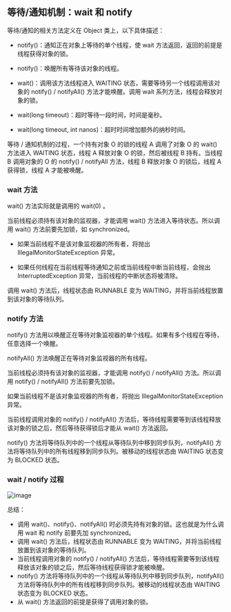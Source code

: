 ## 等待/通知机制：wait 和 notify

等待/通知的相关方法定义在 Object 类上，以下具体描述：

- notify()：通知正在对象上等待的单个线程，使 wait 方法返回，返回的前提是线程获得对象的锁。
- notify()：唤醒所有等待该对象的线程。

- wait()：调用该方法线程进入 WAITING 状态，需要等待另一个线程调用该对象的 notify() / notifyAll() 方法才能唤醒。调用 wait 系列方法，线程会释放对象的锁。
- wait(long timeout)：超时等待一段时间，时间是毫秒。
- wait(long timeout, int nanos)：超时时间增加额外的纳秒时间。



等待 / 通知机制的过程，一个持有对象 O 的锁的线程 A 调用了对象 O 的 wait() 方法进入 WAITING 状态，线程 A 释放对象 O 的锁，然后被线程 B 持有。当线程 B 调用对象的 O 的 notify() / notifyAll 方法，线程 B 释放对象 O 的锁后，线程 A 获得锁，线程 A 才能被唤醒。



### wait 方法

wait() 方法实际就是调用的 wait(0) 。

当前线程必须持有该对象的监视器，才能调用 wait() 方法进入等待状态。所以调用 wait() 方法前要先加锁，如 synchronized。

- 如果当前线程不是该对象监视器的所有者，将抛出 IllegalMonitorStateException 异常。

- 如果任何线程在当前线程等待通知之前或当前线程中断当前线程，会抛出 InterruptedException 异常，当前线程的中断状态将被清除。

调用 wait() 方法后，线程状态由 RUNNABLE 变为 WAITING，并将当前线程放置到该对象的等待队列。



### notify 方法

notify() 方法用以唤醒正在等待对象监视器的单个线程。如果有多个线程在等待，任意选择一个唤醒。

notifyAll() 方法唤醒正在等待对象监视器的所有线程。

当前线程必须持有该对象的监视器，才能调用 notify() / notifyAll() 方法。所以调用 notify() / notifyAll() 方法前要先加锁。

如果当前线程不是该对象监视器的所有者，将抛出 IllegalMonitorStateException 异常。

当前线程调用对象的 notify() / notifyAll() 方法后，等待线程需要等到该线程释放该对象的锁之后，然后等待获得锁后才能从 wait() 方法返回。

notify() 方法将等待队列中的一个线程从等待队列中移到同步队列，notifyAll() 方法将等待队列中的所有线程移到同步队列。被移动的线程状态由 WAITING 状态变为 BLOCKED 状态。





### wait / notify 过程

![image](https://user-images.githubusercontent.com/19634532/60763433-f4960b00-a0a6-11e9-99e9-1753d10f43cf.png)

总结：

- 调用 wait()、notify()、notifyAll() 时必须先持有对象的锁。这也就是为什么调用 wait 和 notify 前要先加 synchronized。
- 调用 wait() 方法后，线程状态由 RUNNABLE 变为 WAITING，并将当前线程放置到该对象的等待队列。
- 当前线程调用对象的 notify() / notifyAll() 方法后，等待线程需要等到该线程释放该对象的锁之后，然后等待线程获得锁才能被唤醒。
- notify() 方法将等待队列中的一个线程从等待队列中移到同步队列，notifyAll() 方法将等待队列中的所有线程移到同步队列。被移动的线程状态由 WAITING 状态变为 BLOCKED 状态。
- 从 wait() 方法返回的前提是获得了调用对象的锁。

